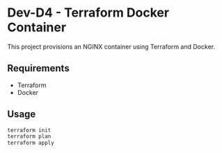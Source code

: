 # Dev-D4 - Terraform Docker Container

This project provisions an NGINX container using Terraform and Docker.

##  Requirements
- Terraform
- Docker

##  Usage

```bash
terraform init
terraform plan
terraform apply
